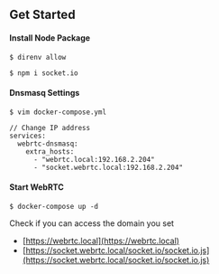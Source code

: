 ## Get Started

#### Install Node Package

```
$ direnv allow

$ npm i socket.io
```

#### Dnsmasq Settings

```
$ vim docker-compose.yml

// Change IP address
services:
  webrtc-dnsmasq:
    extra_hosts:
      - "webrtc.local:192.168.2.204"
      - "socket.webrtc.local:192.168.2.204"
```

#### Start WebRTC

```
$ docker-compose up -d
```

Check if you can access the domain you set

* [https://webrtc.local](https://webrtc.local)
* [https://socket.webrtc.local/socket.io/socket.io.js](https://socket.webrtc.local/socket.io/socket.io.js)



